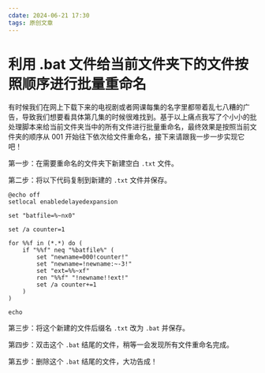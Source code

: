 ```yaml
---
cdate: 2024-06-21 17:30
tags: 原创文章 
---
```


# 利用 .bat 文件给当前文件夹下的文件按照顺序进行批量重命名

有时候我们在网上下载下来的电视剧或者网课每集的名字里都带着乱七八糟的广告，导致我们想要看具体第几集的时候很难找到。基于以上痛点我写了个小小的批处理脚本来给当前文件夹当中的所有文件进行批量重命名，最终效果是按照当前文件夹的顺序从 001 开始往下依次给文件重命名，接下来请跟我一步一步实现它吧！

第一步：在需要重命名的文件夹下新建空白 `.txt` 文件。

第二步：将以下代码复制到新建的 `.txt` 文件并保存。

```batch
@echo off
setlocal enabledelayedexpansion

set "batfile=%~nx0"

set /a counter=1

for %%f in (*.*) do (
    if "%%f" neq "%batfile%" (
        set "newname=000!counter!"
        set "newname=!newname:~-3!"
        set "ext=%%~xf"
        ren "%%f" "!newname!!ext!"
        set /a counter+=1
    )
)

echo

```

第三步：将这个新建的文件后缀名 `.txt` 改为 `.bat` 并保存。

第四步：双击这个 `.bat` 结尾的文件，稍等一会发现所有文件重命名完成。

第五步：删除这个 `.bat` 结尾的文件，大功告成！